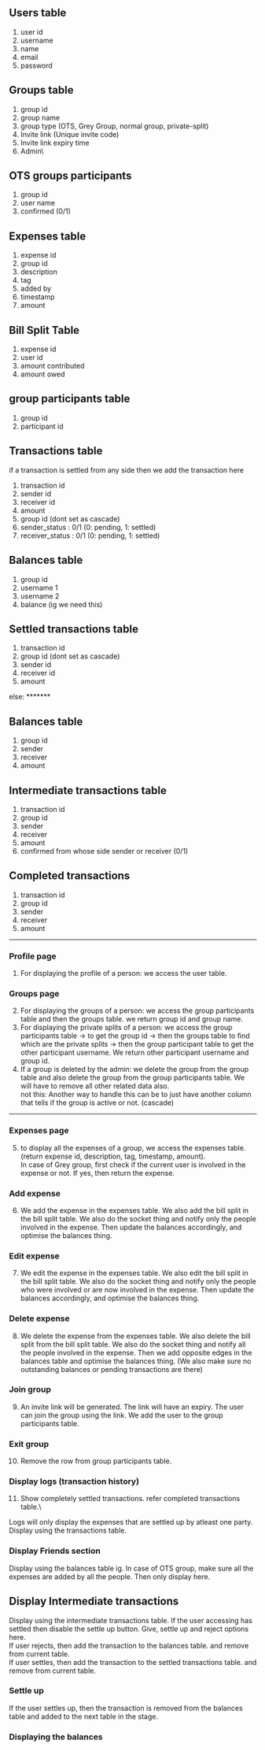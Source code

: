 ## Users table
1. user id
2. username
3. name
4. email
5. password

## Groups table
1. group id
2. group name
3. group type (OTS, Grey Group, normal group, private-split)
4. Invite link (Unique invite code)
5. Invite link expiry time
6. Admin\

## OTS groups participants
1. group id
2. user name
3. confirmed (0/1)

## Expenses table
1. expense id
2. group id
3. description
4. tag
5. added by
6. timestamp
7. amount

## Bill Split Table
1. expense id
2. user id
3. amount contributed
4. amount owed

## group participants table
1. group id
2. participant id

## Transactions table   
if a transaction is settled from any side then we add the transaction here
1. transaction id
2. sender id
3. receiver id
4. amount
5. group id     (dont set as cascade)
6. sender_status : 0/1 (0: pending, 1: settled)
7. receiver_status : 0/1 (0: pending, 1: settled)

## Balances table
1. group id
2. username 1
3. username 2
4. balance
(ig we need this)


## Settled transactions table
1. transaction id
2. group id     (dont set as cascade)
3. sender id
4. receiver id
5. amount


else: *******
## Balances table
1. group id
2. sender
3. receiver
4. amount

## Intermediate transactions table
1. transaction id
2. group id
3. sender
4. receiver
5. amount
6. confirmed from whose side sender or receiver (0/1)

## Completed transactions
1. transaction id
2. group id
3. sender
4. receiver
5. amount


---
### Profile page
1. For displaying the profile of a person: we access the user table.

### Groups page
2. For displaying the groups of a person: we access the group participants table and then the groups table. we return group id and group name.
3. For displaying the private splits of a person: we access the group participants table -> to get the group id -> then the groups table to find which are the private splits -> then the group participant table to get the other participant username. We return other participant username and group id.
4. If a group is deleted by the admin: we delete the group from the group table and also delete the group from the group participants table. We will have to remove all other related data also.\
not this: Another way to handle this can be to just have another column that tells if the group is active or not.
(cascade)
******

### Expenses page

5. to display all the expenses of a group, we access the expenses table. (return expense id, description, tag, timestamp, amount).\
In case of Grey group, first check if the current user is involved in the expense or not. If yes, then return the expense.

### Add expense
6. We add the expense in the expenses table. We also add the bill split in the bill split table. We also do the socket thing and notify only the people involved in the expense. Then update the balances accordingly, and optimise the balances thing.


### Edit expense
7. We edit the expense in the expenses table. We also edit the bill split in the bill split table. We also do the socket thing and notify only the people who were involved or are now involved in the expense. Then update the balances accordingly, and optimise the balances thing.

### Delete expense
8. We delete the expense from the expenses table. We also delete the bill split from the bill split table. We also do the socket thing and notify all the people involved in the expense. Then we add opposite edges in the balances table and optimise the balances thing. (We also make sure no outstanding balances or pending transactions are there)

### Join group
9. An invite link will be generated. The link will have an expiry. The user can join the group using the link. We add the user to the group participants table.

### Exit group
10. Remove the row from group participants table.

### Display logs (transaction history)
11. Show  completely settled transactions. refer completed transactions table.\


Logs will only display the expenses that are settled up by atleast one party. Display using the transactions table.



### Display Friends section
Display using the balances table ig.
In case of OTS group, make sure all the expenses are added by all the people. Then only display here.

## Display Intermediate transactions
Display using the intermediate transactions table. If the user accessing has settled then disable the settle up button. Give, settle up and reject options here.\
If user rejects, then add the transaction to the balances table. and remove from current table.\
If user settles, then add the transaction to the settled transactions table. and remove from current table.


### Settle up
If the user settles up, then the transaction is removed from the balances table and added to the next table in the stage.

### Displaying the balances

